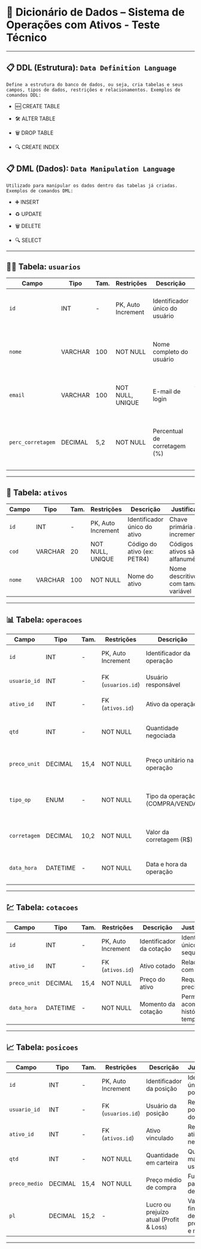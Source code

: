 # 📘 Dicionário de Dados – Sistema de Operações com Ativos - Teste Técnico

---

## 📋 DDL (Estrutura): `Data Definition Language`

    Define a estrutura do banco de dados, ou seja, cria tabelas e seus campos, tipos de dados, restrições e relacionamentos. Exemplos de comandos DDL:

 - 🆕 CREATE TABLE

 - 🛠️ ALTER TABLE

 - 🗑️ DROP TABLE

 - 🔍 CREATE INDEX

## 📋 DML (Dados): `Data Manipulation Language`

    Utilizado para manipular os dados dentro das tabelas já criadas. Exemplos de comandos DML:

 - ➕ INSERT

 - ♻️ UPDATE

 - 🗑️ DELETE

 - 🔍 SELECT

---

## 🧍‍♂️ Tabela: `usuarios`

| Campo             | Tipo        | Tam.  | Restrições         | Descrição                               | Justificativa                                                                 |
|------------------|-------------|-------|--------------------|-----------------------------------------|--------------------------------------------------------------------------------|
| `id`             | INT         | -     | PK, Auto Increment | Identificador único do usuário          | Identificador sequencial e único, ideal para chaves primárias                 |
| `nome`           | VARCHAR     | 100   | NOT NULL           | Nome completo do usuário                | Flexível e suficiente para armazenar nomes completos                          |
| `email`          | VARCHAR     | 100   | NOT NULL, UNIQUE   | E-mail de login                         | E-mails são textos variáveis e devem ser únicos                               |
| `perc_corretagem`| DECIMAL     | 5,2   | NOT NULL           | Percentual de corretagem (%)            | Permite valores como 1.55%, garantindo precisão em percentuais                |

---

## 💼 Tabela: `ativos`

| Campo     | Tipo    | Tam. | Restrições       | Descrição                             | Justificativa                                                                |
|-----------|---------|------|------------------|----------------------------------------|-------------------------------------------------------------------------------|
| `id`      | INT     | -    | PK, Auto Increment | Identificador único do ativo         | Chave primária auto incrementada                                             |
| `cod`     | VARCHAR | 20   | NOT NULL, UNIQUE | Código do ativo (ex: PETR4)           | Códigos de ativos são alfanuméricos                                          |
| `nome`    | VARCHAR | 100  | NOT NULL         | Nome do ativo                         | Nome descritivo com tamanho variável                                         |

---

## 📊 Tabela: `operacoes`

| Campo        | Tipo      | Tam.  | Restrições           | Descrição                               | Justificativa                                                                |
|--------------|-----------|-------|----------------------|------------------------------------------|-------------------------------------------------------------------------------|
| `id`         | INT       | -     | PK, Auto Increment   | Identificador da operação                | Identificador único e sequencial                                             |
| `usuario_id` | INT       | -     | FK (`usuarios.id`)   | Usuário responsável                      | Referência direta a `usuarios.id`                                            |
| `ativo_id`   | INT       | -     | FK (`ativos.id`)     | Ativo da operação                        | Referência direta a `ativos.id`                                              |
| `qtd`        | INT       | -     | NOT NULL             | Quantidade negociada                     | Quantidade é sempre número inteiro                                           |
| `preco_unit` | DECIMAL   | 15,4  | NOT NULL             | Preço unitário na operação              | Alta precisão para valores monetários                                       |
| `tipo_op`    | ENUM      | -     | NOT NULL             | Tipo da operação (COMPRA/VENDA)         | Garante integridade por limitar os tipos possíveis                           |
| `corretagem` | DECIMAL   | 10,2  | NOT NULL             | Valor da corretagem (R$)                | Precisão suficiente para taxas fixas                                         |
| `data_hora`  | DATETIME  | -     | NOT NULL             | Data e hora da operação                 | Registro completo da ocorrência da operação                                 |

---

## 💹 Tabela: `cotacoes`

| Campo        | Tipo     | Tam.  | Restrições         | Descrição                             | Justificativa                                                                 |
|--------------|----------|-------|--------------------|----------------------------------------|--------------------------------------------------------------------------------|
| `id`         | INT      | -     | PK, Auto Increment | Identificador da cotação              | Identificador único sequencial                                               |
| `ativo_id`   | INT      | -     | FK (`ativos.id`)   | Ativo cotado                          | Relação com o ativo                                                          |
| `preco_unit` | DECIMAL  | 15,4  | NOT NULL           | Preço do ativo                        | Requer precisão alta                                                         |
| `data_hora`  | DATETIME | -     | NOT NULL           | Momento da cotação                    | Permite acompanhar histórico temporal                                       |

---

## 📈 Tabela: `posicoes`

| Campo         | Tipo     | Tam.  | Restrições           | Descrição                                 | Justificativa                                                                |
|---------------|----------|-------|----------------------|--------------------------------------------|-------------------------------------------------------------------------------|
| `id`          | INT      | -     | PK, Auto Increment   | Identificador da posição                   | Identificador único da posição                                              |
| `usuario_id`  | INT      | -     | FK (`usuarios.id`)   | Usuário da posição                         | Relaciona a posição ao dono                                                  |
| `ativo_id`    | INT      | -     | FK (`ativos.id`)     | Ativo vinculado                            | Relação com ativo negociado                                                  |
| `qtd`         | INT      | -     | NOT NULL             | Quantidade em carteira                     | Quantidade mantida pelo usuário                                              |
| `preco_medio` | DECIMAL  | 15,4  | NOT NULL             | Preço médio de compra                      | Fundamental para cálculo de P&L                                              |
| `pl`          | DECIMAL  | 15,2  | -                    | Lucro ou prejuízo atual (Profit & Loss)    | Valor financeiro derivado do preço atual e médio                             |

---